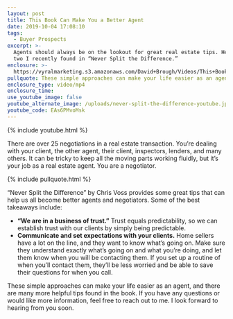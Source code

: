 ```yaml
---
layout: post
title: This Book Can Make You a Better Agent
date: 2019-10-04 17:08:10
tags:
  - Buyer Prospects
excerpt: >-
  Agents should always be on the lookout for great real estate tips. Here are
  two I recently found in “Never Split the Difference.”
enclosure: >-
  https://vyralmarketing.s3.amazonaws.com/David+Brough/Videos/This+Book+Can+Make+You+a+Better+Agent.mp4
pullquote: These simple approaches can make your life easier as an agent.
enclosure_type: video/mp4
enclosure_time:
use_youtube_image: false
youtube_alternate_image: /uploads/never-split-the-difference-youtube.jpg
youtube_code: EAs6PMvoMsk
---
```


{% include youtube.html %}

There are over 25 negotiations in a real estate transaction. You’re dealing with your client, the other agent, their client, inspectors, lenders, and many others. It can be tricky to keep all the moving parts working fluidly, but it’s your job as a real estate agent. You are a negotiator.

{% include pullquote.html %}

“Never Split the Difference” by Chris Voss provides some great tips that can help us all become better agents and negotiators. Some of the best takeaways include:

* **“We are in a business of trust.”** Trust equals predictability, so we can establish trust with our clients by simply being predictable.&nbsp;
* **Communicate and set expectations with your clients.** Home sellers have a lot on the line, and they want to know what’s going on. Make sure they understand exactly what’s going on and what you’re doing, and let them know when you will be contacting them. If you set up a routine of when you’ll contact them, they’ll be less worried and be able to save their questions for when you call.

These simple approaches can make your life easier as an agent, and there are many more helpful tips found in the book. If you have any questions or would like more information, feel free to reach out to me. I look forward to hearing from you soon.